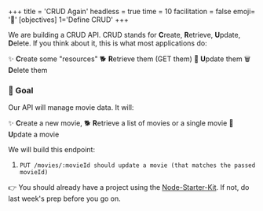 +++
title = 'CRUD Again'
headless = true
time = 10
facilitation = false
emoji= '🧩'
[objectives]
    1='Define CRUD'
+++

We are building a CRUD API. CRUD stands for **C**reate, **R**etrieve, **U**pdate, **D**elete. If you think about it, this is what most applications do:

✨ **C**reate some "resources"
🐕 **R**etrieve them (GET them)
📨 **U**pdate them
🗑️ **D**elete them

### 🎯 Goal

Our API will manage movie data. It will:

✨ **C**reate a new movie,
🐕 **R**etrieve a list of movies or a single movie
📨 **U**pdate a movie

We will build this endpoint:

1. `PUT /movies/:movieId should update a movie (that matches the passed movieId)`

👉 You should already have a project using the [Node-Starter-Kit](https://github.com/CodeYourFuture/Node-Starter-Kit). If not, do last week's prep before you go on.
